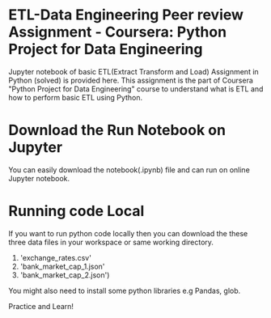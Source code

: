 # ETL-Data Engineering Peer review Assignment - Coursera: Python Project for Data Engineering

Jupyter notebook of basic ETL(Extract Transform and Load) Assignment in Python (solved) is provided here. This assignment is the part of Coursera "Python Project for Data Engineering" course to understand what is ETL and how to perform basic ETL using Python. 

# Download the Run Notebook on Jupyter
You can easily download the notebook(.ipynb) file and can run on online Jupyter notebook.

# Running code Local
If you want to run python code locally then you can download the these three data files in your workspace or same working directory.
1. 'exchange_rates.csv'
2. 'bank_market_cap_1.json'
3. 'bank_market_cap_2.json')

You might also need to install some python libraries e.g Pandas, glob.

Practice and Learn!
